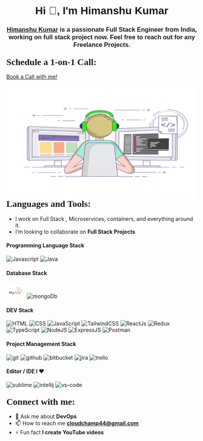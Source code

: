 <!-- Header Section -->
<h1 align="center"><font face="Arial">Hi 👋, I'm Himanshu Kumar </font></h1>
<h3 align="center"><font face="Arial"><a href="https://www.linkedin.com/in/himanshukumar24/" target="_blank" rel="noreferrer">Himanshu Kumar</a> is a passionate Full Stack Engineer from India, working on full stack project now. Feel free to reach out for any Freelance Projects.</font></h3>

<!-- Schedule a 1-on-1 Call Section -->
<h3 align="left"><font size="+2" face="Verdana">Schedule a 1-on-1 Call:</font></h3>
<p align="left">
  <a href="https://hk1portfolio.netlify.app/" target="_blank" rel="noreferrer"> Book a Call with me! </a>
</p>

<!-- GIF -->
<img align="right" height="300" width="500" src="https://raw.githubusercontent.com/mikonoid/mikonoid/main/images/gifs/coder3.gif" />

<!-- Languages and Tools Section -->
<h3 align="left"><font size="+2" face="Verdana">Languages and Tools:</font></h3>


- I work on Full Stack , Microservices, containers, and everything around it.
- I’m looking to collaborate on **Full Stack Projects**



#### Programming Language Stack
<p align="left"><img src="https://www.vectorlogo.zone/logos/javascript/javascript-ar21.svg" alt="Javascript" title="javascript" width="60" height="45"/> 
  <img src="https://www.vectorlogo.zone/logos/java/java-ar21.svg" alt="Java" title="JAVA" width="60" height="45"/> 
</p>


#### Database Stack
<p align="left"><img src="https://raw.githubusercontent.com/github/explore/80688e429a7d4ef2fca1e82350fe8e3517d3494d/topics/mysql/mysql.png" alt="mysql" title="mysql" width="50" height="40"/>  <img src="https://www.vectorlogo.zone/logos/mongodb/mongodb-ar21.svg" alt="mongoDb" title="mongoDb" width="50" height="40"/> </p>

#### DEV Stack 
<p align="left"><img src="https://www.vectorlogo.zone/logos/w3_html5/w3_html5-ar21.svg" alt="HTML" title="HTML" width="40" height="40"/> 
   <img src="https://www.vectorlogo.zone/logos/w3_css/w3_css-official.svg" alt="CSS" title="CSS" width="40" height="40"/>
   <img src="https://www.vectorlogo.zone/logos/javascript/javascript-ar21.svg" alt="JavaScript" title="JavaScript" width="40" height="40"/>
    <img src="https://www.vectorlogo.zone/logos/tailwindcss/tailwindcss-ar21~bgwhite.svg" alt="TailwindCSS" title="TailwindCSS" width="40" height="40"/>
     <img src="https://www.vectorlogo.zone/logos/reactjs/reactjs-ar21~bgwhite.svg" alt="ReactJs" title="ReactJs" width="40" height="40"/>
      <img src="https://www.vectorlogo.zone/logos/js_redux/js_redux-ar21~bgwhite.svg" alt="Redux" title="Redux" width="40" height="40"/>
       <img src="https://www.vectorlogo.zone/logos/typescriptlang/typescriptlang-icon.svg" alt="TypeScript" title="TypeScript" width="40" height="40"/>
       <img src="https://www.vectorlogo.zone/logos/nodejs/nodejs-icon.svg" alt="NodeJS" title="Nodejs" width="40" height="40"/>
       <img src="https://www.vectorlogo.zone/logos/expressjs/expressjs-ar21~bgwhite.svg" alt="ExpressJS" title="Expressjs" width="40" height="40"/>
       <img src="https://www.vectorlogo.zone/logos/getpostman/getpostman-icon.svg" alt="Postman" title="Postman" width="40" height="40"/>
</p>

#### Project Management Stack
<p align="left"><img src="https://www.vectorlogo.zone/logos/git-scm/git-scm-icon.svg" alt="git" title="git" width="40" height="40"/>  <img src="https://www.vectorlogo.zone/logos/github/github-icon.svg" alt="github" title="github" width="40" height="40"/> <img src="https://www.vectorlogo.zone/logos/bitbucket/bitbucket-icon.svg" alt="bitbucket" title="bitbucket" width="40" height="40"/>  <img src="https://www.vectorlogo.zone/logos/atlassian_jira/atlassian_jira-icon.svg" alt="jira" title="jira" width="40" height="40"/> <img src="https://www.vectorlogo.zone/logos/trello/trello-icon.svg" alt="trello" title="trello" width="40" height="40"/></p>

#### Editor / IDE I ♥
<p align="left"><img src="https://cdn.worldvectorlogo.com/logos/sublime-text.svg" alt="sublime" title="sublime" width="40" height="40"/> <img src="https://cdn.worldvectorlogo.com/logos/intellij-idea-1.svg" alt="intellij" title="intellij" width="40" height="40"/> <img src="https://www.vectorlogo.zone/logos/visualstudio_code/visualstudio_code-icon.svg" alt="vs-code" title="vs-code" width="40" height="40"/> </p>

<!-- Contact Section -->
<h3 align="left"><font size="+2" face="Verdana">Connect with me:</font></h3>
<p align="left">
</p>

- 💬 Ask me about **DevOps**
- 📫 How to reach me **[cloudchamp44@gmail.com](mailto:cloudchamp44@gmail.com)**
- ⚡ Fun fact **I create YouTube videos**


